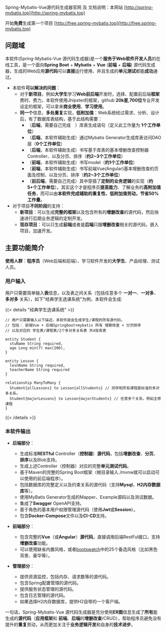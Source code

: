 Spring-Mybatis-Vue源代码生成器官网 及 文档说明：本网站 [http://spring-mybatis.top](http://spring-mybatis.top)

开始**免费**生成第一个项目 [http://free.spring-mybatis.top](http://free.spring-mybatis.top)

## 问题域

本软件(Spring-Mybatis-Vue 源代码生成器)是一个**服务于Web软件开发人员**的在线工具，是一个面向**Spring Boot** + **Mybatis** + **Vue** (**前端** + **后端**) 源代码生成器，生成的Web应用**源代码**可以**直接**运行使用、并且生成的**单元测试**都能**成功**通过。

- 本软件**可以解决的问题**：
  - 对于**新项目**，例如**大学生**学习**Web前后端**开发时，选择、配置前后端**框架**费时、费力，本软件使用Jhipster的框架，github **20k星**,**700位**专业开发设定的框架，可以拿来**商业使用**、**学习使用**。
  - **同一个**信息，**多处重复**实现，**低附加值**：Web系统经过需求、分析、设计后，有了数据库表结构，基于此结构需要：
    - （**后端**，需要自己完成　）库表生成语句（定义此工作量为 **1个工作单位**）
    - （**后端**，本软件辅助生成）通过Mybatis Generator生成库表访问DAO层（**0个工作单位**）
    - （**后端**，本软件辅助生成）书写基于库表的基本增删改查控制器Controller、以及分页、排序（**约2~3个工作单位**）
    - （**前端**，本软件辅助生成）书写model（**约1个工作单位**）
    - （**前端**，本软件辅助生成）书写前端Vue(Angular)基本增删改查的页面及控制、以及分页、排序（**约2~3个工作单位**）
    - （**前后端**，需要自己完成）其中穿插了**定制的业务逻辑**的实现（**约5+个工作单位**）。其实这个才是程序员**提高能力**、了解业务的**高附加值任务**，而可以由**本软件完成辅助的重复性、低附加值劳动，节省50%工作量**。
- 对于项目**不同阶段**的支持：
  - **新项目**：可以生成**完整的框架**以及包含所有的**增删改查**的源代码，然后快速进行后期业务逻辑的定制开发。
  - **现存项目**：可以只生成**前端**或者是**后端**只跟**增删改查**相关的源代码，嵌入项目，加速开发。

## 主要功能简介

**使用人群**：**程序员**（Web后端和前端）、学习软件开发的**大学生**、产品经理、测试人员。

### 用户输入

用户只需要简单输入**表**信息，以及表之间关系（包括任意多个 **一对一**、**一对多**、**多对多** 关系），如下"经典学生选课系统"为例，本软件会生成:

{{< details "经典学生选课系统" >}}

```
// 用户只需要输入以下描述，本软件就会生成学生/课程的所有源代码，
// 包括： 前端Vue + 后端Springboot+mybatis 所有 增删改查 + 分页排序
// 以及对应的 学生表/课程表/2个多对多关系表 共4张库表

entity Student {
  stuName String required,
  age Long min(7) max(200),
}

entity Lesson {
  lesnName String required,
  teacherName String required
}

relationship ManyToMany {
  Student{allLessons} to Lesson{allStudents} // 同学和所有课程是标准的多对多关系。
  Student{majorLessons} to Lesson{majorStudents} // 任意多个关系，例如主修课程
}
```
{{< /details >}}

### 本软件输出

- **后端部分**：
  - 生成标准**RESTful** Controller（**控制器**）**源代码**，包括**增删改查**、**分页**、**排序**以及Blob支持。
  - 生成上述Controller（控制器）对应的完整**单元测试代码**。
  - 基于Maven的完整的Spring Boot框架（根目录输入./mvnw就可以启动可以使用的前后端程序）。
  - 包括数据库的完整定义以及约束关系的源代码（支持**Mysql**，**H2内存数据库**等）。
  - 使用MyBatis Generator生成的Mapper、Example源码以及测试数据。
  - 集成了**Swagger** OpenAPI支持。
  - 基于角色的基本用户权限管理源代码（使用**Jwt**或**Session**）。
  - 包含**Docker-Compose**文件以及**CI-CD**支持。

- **前端部分**：
  - 包含完整的**Vue**（或**Angular**）**源代码**，直接调用后端RestFul接口，支持**增删改查**功能。
  - 可以使用缺省内置风格，或者[bootswatch](https://bootswatch.com)中的25个备选风格（比如黑色背景、豪华等）。

- **管理部分**：
  - 提供资源监控，包括内存、请求数等的源代码。
  - 包含Spring配置管理的源代码。
  - 提供服务状态管理的源代码。
  - 包含日志管理的源代码。
  - 如果选择H2内存数据库，提供H2自带的一个客户端。


一句话，Spring-Mybatis-Vue 源代码生成器是充分使用**ER图**信息生成了**所有**能生成的**源代码**（**应用框架**和 **前端**、**后端**的**增删改查**/CRUD），帮助程序员避免没有提升的**重复**劳动，从而更加关注于**业务逻辑开发**和自身的**技术进步**。
